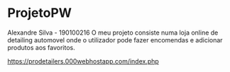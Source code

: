 # ProjetoPW
Alexandre Silva - 190100216
O meu projeto consiste numa loja online de detailing automovel onde o utilizador pode fazer encomendas e adicionar produtos aos favoritos.

https://prodetailers.000webhostapp.com/index.php
